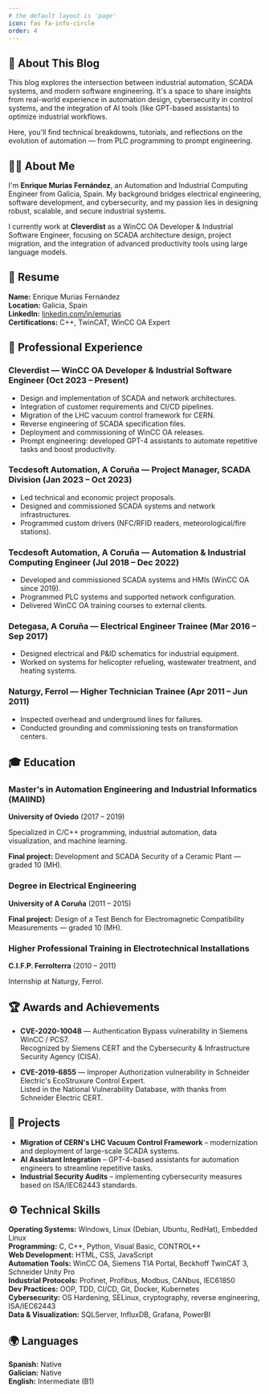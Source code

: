 ```yaml
---
# the default layout is 'page'
icon: fas fa-info-circle
order: 4
---
```


## 🧭 About This Blog

This blog explores the intersection between industrial automation, SCADA systems, and modern software engineering. It's a space to share insights from real-world experience in automation design, cybersecurity in control systems, and the integration of AI tools (like GPT-based assistants) to optimize industrial workflows.

Here, you'll find technical breakdowns, tutorials, and reflections on the evolution of automation — from PLC programming to prompt engineering.

## 👨‍💻 About Me

I'm **Enrique Murias Fernández**, an Automation and Industrial Computing Engineer from Galicia, Spain. My background bridges electrical engineering, software development, and cybersecurity, and my passion lies in designing robust, scalable, and secure industrial systems.

I currently work at **Cleverdist** as a WinCC OA Developer & Industrial Software Engineer, focusing on SCADA architecture design, project migration, and the integration of advanced productivity tools using large language models.

## 🧾 Resume

**Name:** Enrique Murias Fernández  
**Location:** Galicia, Spain  
**LinkedIn:** [linkedin.com/in/emurias](https://www.linkedin.com/in/emurias/)  
**Certifications:** C++, TwinCAT, WinCC OA Expert

## 💼 Professional Experience

### Cleverdist — WinCC OA Developer & Industrial Software Engineer (Oct 2023 – Present)

- Design and implementation of SCADA and network architectures.
- Integration of customer requirements and CI/CD pipelines.
- Migration of the LHC vacuum control framework for CERN.
- Reverse engineering of SCADA specification files.
- Deployment and commissioning of WinCC OA releases.
- Prompt engineering: developed GPT-4 assistants to automate repetitive tasks and boost productivity.

### Tecdesoft Automation, A Coruña — Project Manager, SCADA Division (Jan 2023 – Oct 2023)

- Led technical and economic project proposals.
- Designed and commissioned SCADA systems and network infrastructures.
- Programmed custom drivers (NFC/RFID readers, meteorological/fire stations).

### Tecdesoft Automation, A Coruña — Automation & Industrial Computing Engineer (Jul 2018 – Dec 2022)

- Developed and commissioned SCADA systems and HMIs (WinCC OA since 2019).
- Programmed PLC systems and supported network configuration.
- Delivered WinCC OA training courses to external clients.

### Detegasa, A Coruña — Electrical Engineer Trainee (Mar 2016 – Sep 2017)

- Designed electrical and P&ID schematics for industrial equipment.
- Worked on systems for helicopter refueling, wastewater treatment, and heating systems.

### Naturgy, Ferrol — Higher Technician Trainee (Apr 2011 – Jun 2011)

- Inspected overhead and underground lines for failures.
- Conducted grounding and commissioning tests on transformation centers.

## 🎓 Education

### Master's in Automation Engineering and Industrial Informatics (MAIIND)
**University of Oviedo** (2017 – 2019)

Specialized in C/C++ programming, industrial automation, data visualization, and machine learning.

**Final project:** Development and SCADA Security of a Ceramic Plant — graded 10 (MH).

### Degree in Electrical Engineering
**University of A Coruña** (2011 – 2015)

**Final project:** Design of a Test Bench for Electromagnetic Compatibility Measurements — graded 10 (MH).

### Higher Professional Training in Electrotechnical Installations
**C.I.F.P. Ferrolterra** (2010 – 2011)

Internship at Naturgy, Ferrol.

## 🏆 Awards and Achievements

- **CVE-2020-10048** — Authentication Bypass vulnerability in Siemens WinCC / PCS7.  
  Recognized by Siemens CERT and the Cybersecurity & Infrastructure Security Agency (CISA).

- **CVE-2019-6855** — Improper Authorization vulnerability in Schneider Electric's EcoStruxure Control Expert.  
  Listed in the National Vulnerability Database, with thanks from Schneider Electric CERT.

## 🧪 Projects

- **Migration of CERN's LHC Vacuum Control Framework** – modernization and deployment of large-scale SCADA systems.
- **AI Assistant Integration** – GPT-4-based assistants for automation engineers to streamline repetitive tasks.
- **Industrial Security Audits** – implementing cybersecurity measures based on ISA/IEC62443 standards.

## ⚙️ Technical Skills

**Operating Systems:** Windows, Linux (Debian, Ubuntu, RedHat), Embedded Linux  
**Programming:** C, C++, Python, Visual Basic, CONTROL++  
**Web Development:** HTML, CSS, JavaScript  
**Automation Tools:** WinCC OA, Siemens TIA Portal, Beckhoff TwinCAT 3, Schneider Unity Pro  
**Industrial Protocols:** Profinet, Profibus, Modbus, CANbus, IEC61850  
**Dev Practices:** OOP, TDD, CI/CD, Git, Docker, Kubernetes  
**Cybersecurity:** OS Hardening, SELinux, cryptography, reverse engineering, ISA/IEC62443  
**Data & Visualization:** SQLServer, InfluxDB, Grafana, PowerBI

## 🌍 Languages

**Spanish:** Native  
**Galician:** Native  
**English:** Intermediate (B1)

